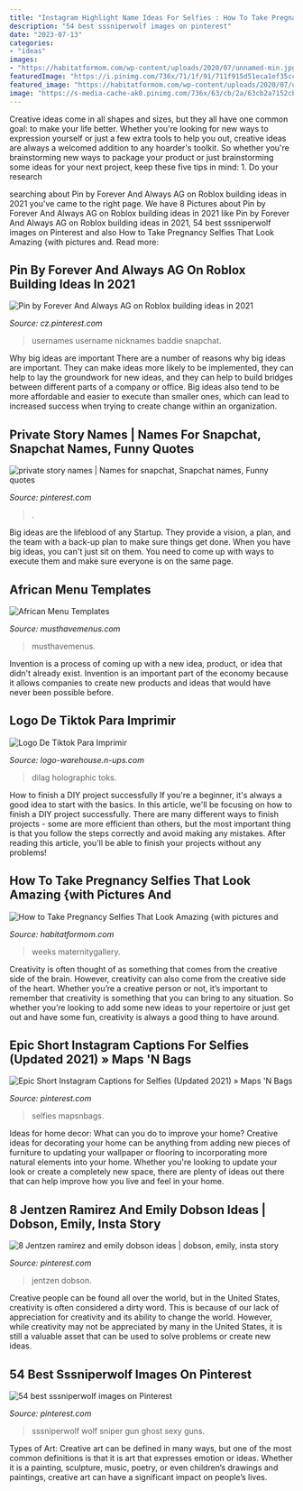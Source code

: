 ```yaml
---
title: "Instagram Highlight Name Ideas For Selfies : How To Take Pregnancy Selfies That Look Amazing {with Pictures And"
description: "54 best sssniperwolf images on pinterest"
date: "2023-07-13"
categories:
- "ideas"
images:
- "https://habitatformom.com/wp-content/uploads/2020/07/unnamed-min.jpg"
featuredImage: "https://i.pinimg.com/736x/71/1f/91/711f915d51eca1ef35ccd36d0e1d732a.jpg"
featured_image: "https://habitatformom.com/wp-content/uploads/2020/07/unnamed-min.jpg"
image: "https://s-media-cache-ak0.pinimg.com/736x/63/cb/2a/63cb2a7152cb2c05c8fb9b9ceafbe645--sssniperwolf-lia.jpg"
---
```



Creative ideas come in all shapes and sizes, but they all have one common goal: to make your life better. Whether you're looking for new ways to expression yourself or just a few extra tools to help you out, creative ideas are always a welcomed addition to any hoarder's toolkit. So whether you're brainstorming new ways to package your product or just brainstorming some ideas for your next project, keep these five tips in mind: 1. Do your research

	

		
searching about Pin by Forever And Always AG on Roblox building ideas in 2021 you've came to the right page. We have 8 Pictures about Pin by Forever And Always AG on Roblox building ideas in 2021 like Pin by Forever And Always AG on Roblox building ideas in 2021, 54 best sssniperwolf images on Pinterest and also How to Take Pregnancy Selfies That Look Amazing {with pictures and. Read more:
		
    
## Pin By Forever And Always AG On Roblox Building Ideas In 2021

<img loading=lazy src="https://i.pinimg.com/736x/ba/04/81/ba04814e8c3ac7eed39cec72348758a8.jpg" onerror="this.onerror=null;this.src='https://tse4.mm.bing.net/th?id=OIP.szzuUBZrsEviIvyaac-5BwHaNK&amp;pid=15.1';" alt="Pin by Forever And Always AG on Roblox building ideas in 2021">

_Source: cz.pinterest.com_

>usernames username nicknames baddie snapchat. 

	

Why big ideas are important
There are a number of reasons why big ideas are important. They can make ideas more likely to be implemented, they can help to lay the groundwork for new ideas, and they can help to build bridges between different parts of a company or office. Big ideas also tend to be more affordable and easier to execute than smaller ones, which can lead to increased success when trying to create change within an organization.

    
## Private Story Names | Names For Snapchat, Snapchat Names, Funny Quotes

<img loading=lazy src="https://i.pinimg.com/736x/71/1f/91/711f915d51eca1ef35ccd36d0e1d732a.jpg" onerror="this.onerror=null;this.src='https://tse3.mm.bing.net/th?id=OIP.4Y58pBk4cirH0-k-BzLhiwHaQB&amp;pid=15.1';" alt="private story names | Names for snapchat, Snapchat names, Funny quotes">

_Source: pinterest.com_

>. 

	

Big ideas are the lifeblood of any Startup. They provide a vision, a plan, and the team with a back-up plan to make sure things get done. When you have big ideas, you can't just sit on them. You need to come up with ways to execute them and make sure everyone is on the same page.

    
## African Menu Templates

<img loading=lazy src="https://www.musthavemenus.com/x/design/thumbnail/d3838e02-26f9-41e1-81e3-3a64f5226d60?width=500&amp;update=1598799075981" onerror="this.onerror=null;this.src='https://tse3.mm.bing.net/th?id=OIP.OaGIKPLzYHk-aph2UBdq4gHaMD&amp;pid=15.1';" alt="African Menu Templates">

_Source: musthavemenus.com_

>musthavemenus. 

	

Invention is a process of coming up with a new idea, product, or idea that didn't already exist. Invention is an important part of the economy because it allows companies to create new products and ideas that would have never been possible before.

    
## Logo De Tiktok Para Imprimir

<img loading=lazy src="https://i.pinimg.com/originals/e9/1b/c0/e91bc06dd0461e69ebc0b1a59df5a73e.jpg" onerror="this.onerror=null;this.src='https://tse1.mm.bing.net/th?id=OIP.ls_7mbSTssv0CqwOWTnkdgHaKx&amp;pid=15.1';" alt="Logo De Tiktok Para Imprimir">

_Source: logo-warehouse.n-ups.com_

>dilag holographic toks. 

	

How to finish a DIY project successfully
If you're a beginner, it's always a good idea to start with the basics. In this article, we'll be focusing on how to finish a DIY project successfully. There are many different ways to finish projects - some are more efficient than others, but the most important thing is that you follow the steps correctly and avoid making any mistakes. After reading this article, you'll be able to finish your projects without any problems!

    
## How To Take Pregnancy Selfies That Look Amazing {with Pictures And

<img loading=lazy src="https://habitatformom.com/wp-content/uploads/2020/07/unnamed-min.jpg" onerror="this.onerror=null;this.src='https://tse1.mm.bing.net/th?id=OIP.UbSG0Iisp_SpSlLRH_-h1gAAAA&amp;pid=15.1';" alt="How to Take Pregnancy Selfies That Look Amazing {with pictures and">

_Source: habitatformom.com_

>weeks maternitygallery. 

	

Creativity is often thought of as something that comes from the creative side of the brain. However, creativity can also come from the creative side of the heart. Whether you’re a creative person or not, it’s important to remember that creativity is something that you can bring to any situation. So whether you’re looking to add some new ideas to your repertoire or just get out and have some fun, creativity is always a good thing to have around.

    
## Epic Short Instagram Captions For Selfies (Updated 2021) » Maps &#039;N Bags

<img loading=lazy src="https://i.pinimg.com/originals/29/0d/46/290d4655c04089eabd4e18a66e277e17.jpg" onerror="this.onerror=null;this.src='https://tse1.mm.bing.net/th?id=OIP.jY4YZLJ4pqy2l0JqFsedAAHaLH&amp;pid=15.1';" alt="Epic Short Instagram Captions for Selfies (Updated 2021) » Maps &#039;N Bags">

_Source: pinterest.com_

>selfies mapsnbags. 

	

Ideas for home decor: What can you do to improve your home?
Creative ideas for decorating your home can be anything from adding new pieces of furniture to updating your wallpaper or flooring to incorporating more natural elements into your home. Whether you're looking to update your look or create a completely new space, there are plenty of ideas out there that can help improve how you live and feel in your home.

    
## 8 Jentzen Ramirez And Emily Dobson Ideas | Dobson, Emily, Insta Story

<img loading=lazy src="https://i.pinimg.com/474x/06/68/23/0668239ff0c27bcb0e5d7538fa4e242b.jpg" onerror="this.onerror=null;this.src='https://tse4.mm.bing.net/th?id=OIP.E8sIK1uxEFtjZhdRMGakhAAAAA&amp;pid=15.1';" alt="8 Jentzen ramirez and emily dobson ideas | dobson, emily, insta story">

_Source: pinterest.com_

>jentzen dobson. 

	

Creative people can be found all over the world, but in the United States, creativity is often considered a dirty word. This is because of our lack of appreciation for creativity and its ability to change the world. However, while creativity may not be appreciated by many in the United States, it is still a valuable asset that can be used to solve problems or create new ideas.

    
## 54 Best Sssniperwolf Images On Pinterest

<img loading=lazy src="https://s-media-cache-ak0.pinimg.com/736x/63/cb/2a/63cb2a7152cb2c05c8fb9b9ceafbe645--sssniperwolf-lia.jpg" onerror="this.onerror=null;this.src='https://tse1.mm.bing.net/th?id=OIP.EQgFzqU8YU9u82AgU-TNlAHaHa&amp;pid=15.1';" alt="54 best sssniperwolf images on Pinterest">

_Source: pinterest.com_

>sssniperwolf wolf sniper gun ghost sexy guns. 

	

Types of Art:
Creative art can be defined in many ways, but one of the most common definitions is that it is art that expresses emotion or ideas. Whether it is a painting, sculpture, music, poetry, or even children’s drawings and paintings, creative art can have a significant impact on people’s lives.

